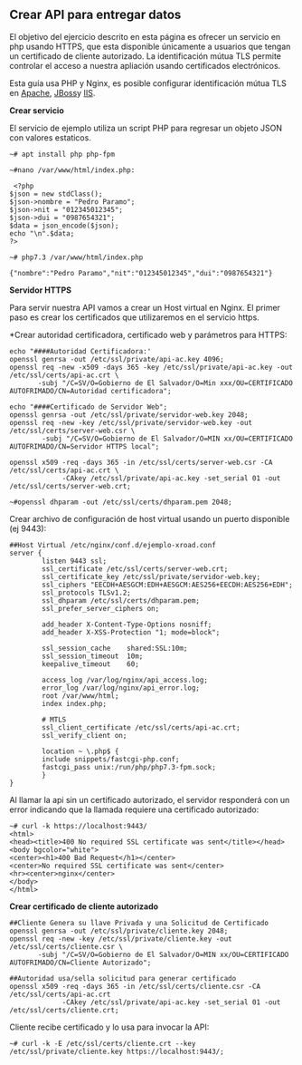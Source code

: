 
## Crear API para entregar datos ##

El objetivo del ejercicio descrito en esta página es ofrecer un servicio en php usando HTTPS,  que esta disponible únicamente a usuarios que tengan un certificado de cliente autorizado. La identificación mútua TLS permite controlar el acceso a nuestra apliación usando certificados electrónicos.

Esta guía usa PHP y Nginx, es posible configurar identificación mútua TLS en [Apache](http://www.stefanocapitanio.com/configuring-two-way-authentication-ssl-with-apache/), [JBoss](https://developer.jboss.org/wiki/MutualAuthenticationOnJBoss720Final)y [IIS](https://medium.com/@hafizmohammedg/configuring-client-certificates-on-iis-95aef4174ddb).

**Crear servicio**

El servicio de ejemplo utiliza un script PHP para regresar un objeto JSON con valores estaticos.
```
~# apt install php php-fpm

~#nano /var/www/html/index.php:

 <?php 
$json = new stdClass();
$json->nombre = "Pedro Paramo";
$json->nit = "012345012345";
$json->dui = "0987654321";
$data = json_encode($json); 
echo "\n".$data; 
?> 
 
~# php7.3 /var/www/html/index.php

{"nombre":"Pedro Paramo","nit":"012345012345","dui":"0987654321"} 
```

**Servidor HTTPS**

Para servir nuestra API vamos a crear un Host virtual en Nginx. El primer paso es crear los certificados que utilizaremos en el servicio https.   

*Crear autoridad certificadora, certificado web y parámetros para HTTPS:

```
echo "####Autoridad Certificadora:'
openssl genrsa -out /etc/ssl/private/api-ac.key 4096;
openssl req -new -x509 -days 365 -key /etc/ssl/private/api-ac.key -out /etc/ssl/certs/api-ac.crt \
       -subj "/C=SV/O=Gobierno de El Salvador/O=Min xxx/OU=CERTIFICADO AUTOFRIMADO/CN=Autoridad certificadora";

echo "####Certificado de Servidor Web";
openssl genrsa -out /etc/ssl/private/servidor-web.key 2048;
openssl req -new -key /etc/ssl/private/servidor-web.key -out /etc/ssl/certs/server-web.csr \
        -subj "/C=SV/O=Gobierno de El Salvador/O=MIN xx/OU=CERTIFICADO AUTOFRIMADO/CN=Servidor HTTPS local";
        
openssl x509 -req -days 365 -in /etc/ssl/certs/server-web.csr -CA /etc/ssl/certs/api-ac.crt \
             -CAkey /etc/ssl/private/api-ac.key -set_serial 01 -out /etc/ssl/certs/server-web.crt;

~#openssl dhparam -out /etc/ssl/certs/dhparam.pem 2048;
```

Crear archivo de configuración de host virtual usando un puerto disponible (ej 9443):

```
##Host Virtual /etc/nginx/conf.d/ejemplo-xroad.conf
server {
        listen 9443 ssl;
        ssl_certificate /etc/ssl/certs/server-web.crt;
        ssl_certificate_key /etc/ssl/private/servidor-web.key;
        ssl_ciphers "EECDH+AESGCM:EDH+AESGCM:AES256+EECDH:AES256+EDH";
        ssl_protocols TLSv1.2;
        ssl_dhparam /etc/ssl/certs/dhparam.pem;
        ssl_prefer_server_ciphers on;

        add_header X-Content-Type-Options nosniff;
        add_header X-XSS-Protection "1; mode=block";

        ssl_session_cache    shared:SSL:10m;
        ssl_session_timeout  10m;
        keepalive_timeout    60;
        
        access_log /var/log/nginx/api_access.log;
        error_log /var/log/nginx/api_error.log;
        root /var/www/html;
        index index.php;

        # MTLS
        ssl_client_certificate /etc/ssl/certs/api-ac.crt;
        ssl_verify_client on;

        location ~ \.php$ {
        include snippets/fastcgi-php.conf;
        fastcgi_pass unix:/run/php/php7.3-fpm.sock;
        }
}

```
Al llamar la api sin un certificado autorizado, el servidor responderá con un error indicando que la llamada requiere una certificado autorizado:
```
~# curl -k https://localhost:9443/
<html>
<head><title>400 No required SSL certificate was sent</title></head>
<body bgcolor="white">
<center><h1>400 Bad Request</h1></center>
<center>No required SSL certificate was sent</center>
<hr><center>nginx</center>
</body>
</html>
```
**Crear certificado de cliente autorizado**
```
##Cliente Genera su llave Privada y una Solicitud de Certificado
openssl genrsa -out /etc/ssl/private/cliente.key 2048;
openssl req -new -key /etc/ssl/private/cliente.key -out /etc/ssl/certs/cliente.csr \
       -subj "/C=SV/O=Gobierno de El Salvador/O=MIN xx/OU=CERTIFICADO AUTOFRIMADO/CN=Cliente Autorizado";

##Autoridad usa/sella solicitud para generar certificado 
openssl x509 -req -days 365 -in /etc/ssl/certs/cliente.csr -CA /etc/ssl/certs/api-ac.crt 
             -CAkey /etc/ssl/private/api-ac.key -set_serial 01 -out /etc/ssl/certs/cliente.crt;
```
Cliente recibe certificado y lo usa para invocar la API:
```
~# curl -k -E /etc/ssl/certs/cliente.crt --key /etc/ssl/private/cliente.key https://localhost:9443/;
```
